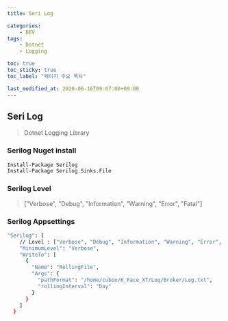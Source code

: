 ```yaml
---
title: Seri Log

categories:
    - DEV
tags:
    - Dotnet
    - Logging

toc: true
toc_sticky: true
toc_label: "페이지 주요 목차"

last_modified_at: 2020-06-16T09:07:00+09:00
---
```


## Seri Log ##

> Dotnet Logging Library

### Serilog Nuget install ###

```bash
Install-Package Serilog
Install-Package Serilog.Sinks.File
```

### Serilog Level ###

> ["Verbose", "Debug", "Information", "Warning", "Error", "Fatal"]

### Serilog Appsettings ###

```bash
"Serilog": {
    // Level : ["Verbose", "Debug", "Information", "Warning", "Error", "Fatal"]
    "MinimumLevel": "Verbose",
    "WriteTo": [
      {
        "Name": "RollingFile",
        "Args": {
          "pathFormat": "/home/cubox/K_Face_XT/Log/Broker/Log.txt",
          "rollingInterval": "Day"
        }
      }
    ]
  }
```
